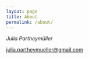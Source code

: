 ```yaml
---
layout: page
title: About
permalink: /about/
---
```


*Julia Partheymüller*

julia.partheymueller@gmail.com

